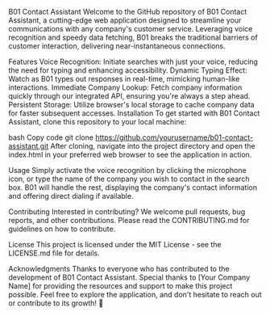 
B01 Contact Assistant
Welcome to the GitHub repository of B01 Contact Assistant, a cutting-edge web application designed to streamline your communications with any company's customer service. Leveraging voice recognition and speedy data fetching, B01 breaks the traditional barriers of customer interaction, delivering near-instantaneous connections.

Features
Voice Recognition: Initiate searches with just your voice, reducing the need for typing and enhancing accessibility.
Dynamic Typing Effect: Watch as B01 types out responses in real-time, mimicking human-like interactions.
Immediate Company Lookup: Fetch company information quickly through our integrated API, ensuring you're always a step ahead.
Persistent Storage: Utilize browser's local storage to cache company data for faster subsequent accesses.
Installation
To get started with B01 Contact Assistant, clone this repository to your local machine:

bash
Copy code
git clone https://github.com/yourusername/b01-contact-assistant.git
After cloning, navigate into the project directory and open the index.html in your preferred web browser to see the application in action.

Usage
Simply activate the voice recognition by clicking the microphone icon, or type the name of the company you wish to contact in the search box. B01 will handle the rest, displaying the company's contact information and offering direct dialing if available.

Contributing
Interested in contributing? We welcome pull requests, bug reports, and other contributions. Please read the CONTRIBUTING.md for guidelines on how to contribute.

License
This project is licensed under the MIT License - see the LICENSE.md file for details.

Acknowledgments
Thanks to everyone who has contributed to the development of B01 Contact Assistant.
Special thanks to [Your Company Name] for providing the resources and support to make this project possible.
Feel free to explore the application, and don't hesitate to reach out or contribute to its growth! 🚀
